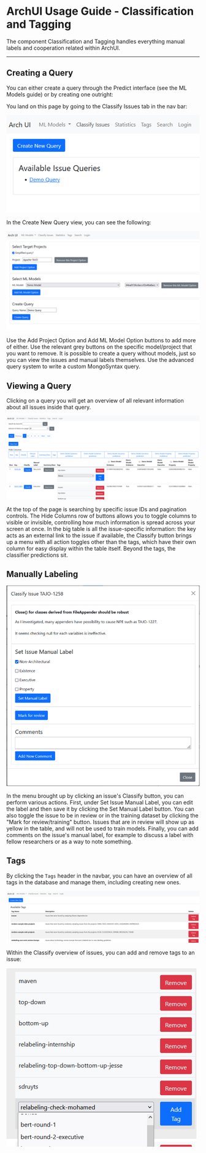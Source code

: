 # ArchUI Usage Guide - Classification and Tagging

The component Classification and Tagging handles everything manual labels and cooperation related within ArchUI.

---

## Creating a Query

You can either create a query through the Predict interface (see the ML Models guide) or by creating one outright:

You land on this page by going to the Classify Issues tab in the nav bar:

![](./figures/class_1.png)

In the Create New Query view, you can see the following:

![](./figures/class_2.png)

Use the Add Project Option and Add ML Model Option buttons to add more of either. Use the relevant grey buttons on the specific model/project that you want to remove. It is possible to create a query without models, just so you can view the issues and manual labels themselves. Use the advanced query system to write a custom MongoSyntax query.

## Viewing a Query

Clicking on a query you will get an overview of all relevant information about all issues inside that query.

![](./figures/class_3.png)

At the top of the page is searching by specific issue IDs and pagination controls. The Hide Columns row of buttons allows you to toggle columns to visible or invisible, controlling how much information is spread across your screen at once. In the big table is all the issue-specific information: the key acts as an external link to the issue if available, the Classify button brings up a menu with all action toggles other than the tags, which have their own column for easy display within the table itself. Beyond the tags, the classifier predictions sit.

## Manually Labeling

![](./figures/class_4.png)

In the menu brought up by clicking an issue's Classify button, you can perform various actions. First, under Set Issue Manual Label, you can edit the label and then save it by clicking the Set Manual Label button. You can also toggle the issue to be in review or in the training dataset by clicking the "Mark for review/training" button. Issues that are in review will show up as yellow in the table, and will not be used to train models. Finally, you can add comments on the issue's manual label, for example to discuss a label with fellow researchers or as a way to note something.

## Tags

By clicking the `Tags` header in the navbar, you can have an overview of all tags in the database and manage them, including creating new ones.

![](./figures/class_5.png)

Within the Classify overview of issues, you can add and remove tags to an issue:

![](./figures/class_6.png)